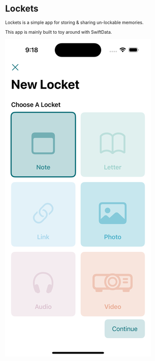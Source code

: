 # Lockets

Lockets is a simple app for storing & sharing un-lockable memories.

This app is mainly built to toy around with SwiftData.


![Screenshot](./pictures/screenshot_1.png?raw=true)
